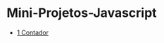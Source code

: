 # Mini-Projetos-Javascript

<ul>
<li> <a href="https://github.com/Versart/Mini-Projetos-Javascript/tree/master/contador">1 Contador</a> </li>
</ul>

